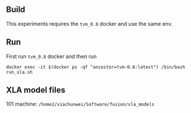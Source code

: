 ## Build
This experiments requires the `tvm_0.8` docker and use the same env.

## Run
First run `tvm_0.8` docker and then run
```shell
docker exec -it $(docker ps -qf "ancestor=tvm-0.8:latest") /bin/bash run_xla.sh
```

## XLA model files

101 machine: `/home2/xiachunwei/Software/fusion/xla_models`